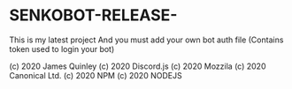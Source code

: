 # SENKOBOT-RELEASE-
This is my latest project
And you must add your own bot auth file (Contains token used to login your bot)

(c) 2020 James Quinley 
(c) 2020 Discord.js
(c) 2020 Mozzila 
(c) 2020 Canonical Ltd.
(c) 2020 NPM 
(c) 2020 NODEJS
